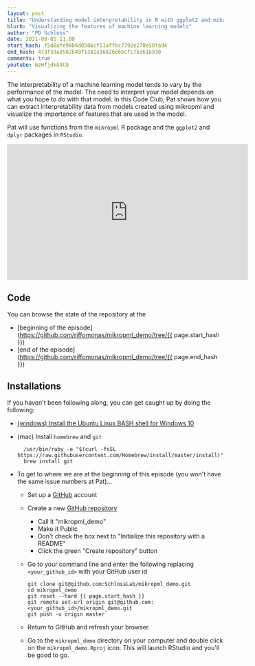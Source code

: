 ```yaml
---
layout: post
title: "Understanding model interpretability in R with ggplot2 and mikropml (CC134)"
blurb: "Visualizing the features of machine learning models"
author: "PD Schloss"
date: 2021-08-05 11:00
start_hash: f5d8afe98b6d0586cf51aff6c7792e270e58fad4
end_hash: 473f3da8502b49f1382e16826e6bcfc7b361b930
comments: true
youtube: mzHfjdkG4CQ
---
```


The interpretability of a machine learning model tends to vary by the performance of the model. The need to interpret your model depends on what you hope to do with that model. In this Code Club, Pat shows how you can extract interpretability data from models created using mikropml and visualize the importance of features that are used in the model.

Pat will use functions from the `mikropml` R package and the `ggplot2` and `dplyr` packages in `RStudio`.


<iframe style="margin: 0 auto;display:block;" width="560" height="315" src="https://www.youtube.com/embed/{{ page.youtube }}" frameborder="0" allow="accelerometer; autoplay; encrypted-media; gyroscope; picture-in-picture" allowfullscreen></iframe>

## Code

You can browse the state of the repository at the
* [beginning of the episode](https://github.com/riffomonas/mikropml_demo/tree/{{ page.start_hash }})
* [end of the episode](https://github.com/riffomonas/mikropml_demo/tree/{{ page.end_hash }})


## Installations

If you haven't been following along, you can get caught up by doing the following:

* [(windows) Install the Ubuntu Linux BASH shell for Windows 10](https://itsfoss.com/install-bash-on-windows/)
* (mac) Install `homebrew` and `git`
  ```
	/usr/bin/ruby -e "$(curl -fsSL https://raw.githubusercontent.com/Homebrew/install/master/install)"
	brew install git
	```

* To get to where we are at the beginning of this episode (you won't have the same issue numbers at Pat)...
  - Set up a [GitHub](https://www.github.com) account
  - Create a new [GitHub repository](https://github.com/new)
    - Call it "mikropml_demo"
    - Make it Public
    - Don't check the box next to "Initialize this repository with a README"
    - Click the green "Create repository" button
  - Go to your command line and enter the following replacing `<your_github_id>` with your GitHub user id

		git clone git@github.com:SchlossLab/mikropml_demo.git
		cd mikropml_demo
		git reset --hard {{ page.start_hash }}
		git remote set-url origin git@github.com:<your_github_id>/mikropml_demo.git
		git push -u origin master

  - Return to GitHub and refresh your browser.
  - Go to the `mikropml_demo` directory on your computer and double click on the `mikropml_demo.Rproj` icon. This will launch RStudio and you'll be good to go.
